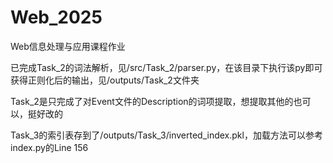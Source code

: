 # Web_2025
Web信息处理与应用课程作业



已完成Task_2的词法解析，见/src/Task_2/parser.py，在该目录下执行该py即可获得正则化后的输出，见/outputs/Task_2文件夹

Task_2是只完成了对Event文件的Description的词项提取，想提取其他的也可以，挺好改的

Task_3的索引表存到了/outputs/Task_3/inverted_index.pkl，加载方法可以参考index.py的Line 156

